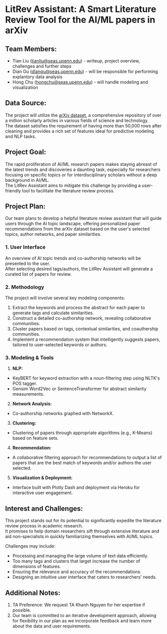 # LitRev Assistant: A Smart Literature Review Tool for the AI/ML papers in arXiv

## Team Members:

- Tian Liu (tianliu@seas.upenn.edu) - writeup, project overview, challenges and further steps
- Dian Gu (diangu@seas.upenn.edu) - will be responsible for performing explantory data analysis
- Hong Chu (hongchu@seas.upenn.edu) - will handle modeling and visualization

## Data Source:
The project will utilize the [arXiv dataset](https://www.kaggle.com/datasets/Cornell-University/arxiv/data), a comprehensive repository of over a million scholarly articles in various fields of science and technology. <br>
The dataset satisfies the requirement of having more than 50,000 rows after cleaning and provides a rich set of features ideal for predictive modeling and NLP tasks.


## Project Goal:
The rapid proliferation of AI/ML research papers makes staying abreast of the latest trends and discoveries a daunting task, especially for researchers focusing on specific topics or for interdisciplinary scholars without a deep background in AI/ML. <br>
The LitRev Assistant aims to mitigate this challenge by providing a user-friendly tool to facilitate the literature review process.


## Project Plan:
Our team plans to develop a helpful literature review assistant that will guide users through the AI topic landscape, offering personalized paper recommendations from the arXiv dataset based on the user's selected topics, author networks, and paper similarities.

### 1. User Interface
An overview of AI topic trends and co-authorship networks will be presented to the user. <br>
After selecting desired tags/authors, the LitRev Assistant will generate a curated list of papers for review.

### 2. Methodology
The project will involve several key modeling components:
1. Extract the keywords and process the abstract for each paper to generate tags and calculate similarities.
2. Construct a detailed co-authorship network, revealing collaborative communities.
3. Cluster papers based on tags, contextual similarities, and coauthership communities.
4. Implement a recommendation system that intelligently suggests papers, tailored to user-selected keywords or authors.


### 3. Modeling & Tools
1. <b>NLP:</b>
- KeyBERT for keyword extraction with a noun-filtering step using NLTK's POS tagger.
- Gensim Word2Vec or SentenceTransformer for abstract similarity measurements.

2. <b>Network Analysis:</b>
- Co-authorship networks graphed with NetworkX.

3. <b>Clustering:</b>
- Clustering of papers through appropriate algorithms (e.g., K-Means) based on feature sets.

4. <b>Recommendation:</b>
- A collaborative filtering approach for recommendations to output a list of papers that are the best match of keywords and/or authors the user selected.

5. <b>Visualization & Deployment:</b>
- Interface built with Plotly Dash and deployment via Heroku for interactive user engagement.


## Interest and Challenges:
This project stands out for its potential to significantly expedite the literature review process in academic research. <br>
It promises to help domain researchers sift through extensive literature and aid non-specialists in quickly familiarizing themselves with AI/ML topics.

Challenges may include:
- Processing and managing the large volume of text data efficiently.
- Too many tags and clusters that larget increase the number of dimensions of features.
- Ensuring the relevance and accuracy of the recommendations.
- Designing an intuitive user interface that caters to researchers’ needs.

 
## Additional Notes:
1. TA Preference: We request TA Khanh Nguyen for her expertise if possible.
2. Our team is committed to an iterative development approach, allowing for flexibility in our plan as we incorporate feedback and learn more about the data and user requirements.
